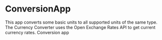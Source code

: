 ConversionApp
=============
This app converts some basic units to all supported units of the same type. The Currency Converter uses the Open Exchange Rates API to get current currency rates.
Conversion app
